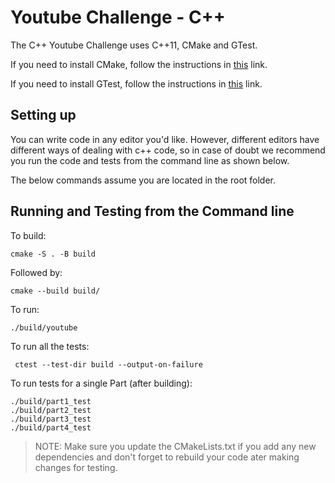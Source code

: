 # Youtube Challenge - C++
The C++ Youtube Challenge uses C++11, CMake and GTest.

If you need to install CMake, follow the instructions in [this](https://cmake.org/install/) link.

If you need to install GTest, follow the instructions in [this](https://google.github.io/googletest/quickstart-cmake.html) link.

## Setting up
You can write code in any editor you'd like. However, different editors have 
different ways of dealing with c++ code, so in case of doubt we recommend 
you run the code and tests from the command line as shown  below.

The below commands assume you are located in the root folder.

## Running and Testing from the Command line
To build:
```shell script
cmake -S . -B build
```

Followed by:
```shell script
cmake --build build/
```

To run:
```shell script
./build/youtube
```

To run all the tests:
```shell script
 ctest --test-dir build --output-on-failure
```

To run tests for a single Part (after building):
```shell script
./build/part1_test
./build/part2_test
./build/part3_test
./build/part4_test
```

> NOTE: Make sure you update the CMakeLists.txt if you add any new dependencies and don't forget to rebuild your code ater making changes for testing.
